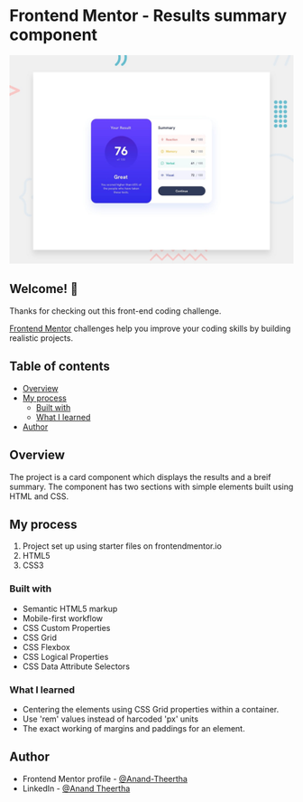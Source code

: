 # Frontend Mentor - Results summary component

![Design preview for the Results summary component coding challenge](./design/desktop-preview.jpg)

## Welcome! 👋

Thanks for checking out this front-end coding challenge.

[Frontend Mentor](https://www.frontendmentor.io) challenges help you improve your coding skills by building realistic projects.

## Table of contents

- [Overview](#overview)
- [My process](#my-process)
  - [Built with](#built-with)
  - [What I learned](#what-i-learned)
- [Author](#author)


## Overview

The project is a card component which displays the results and a breif summary. The component has two sections with simple elements built using HTML and CSS. 

## My process

1. Project set up using starter files on frontendmentor.io
2. HTML5
3. CSS3

### Built with

- Semantic HTML5 markup
- Mobile-first workflow
- CSS Custom Properties
- CSS Grid
- CSS Flexbox
- CSS Logical Properties
- CSS Data Attribute Selectors

### What I learned

- Centering the elements using CSS Grid properties within a container.
- Use 'rem' values instead of harcoded 'px' units
- The exact working of margins and paddings for an element. 

## Author

- Frontend Mentor profile - [@Anand-Theertha](https://www.frontendmentor.io/profile/Anand-Theertha)
- LinkedIn - [@Anand Theertha](https://www.linkedin.com/in/anand-theertha-a118a3191/)
